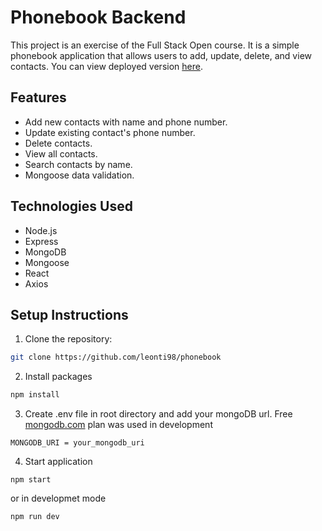 # Phonebook Backend

This project is an exercise of the Full Stack Open course. It is a simple phonebook application that allows users to add, update, delete, and view contacts. You can view deployed version [here](https://phonebook-b7yo.onrender.com/).

## Features

- Add new contacts with name and phone number.
- Update existing contact's phone number.
- Delete contacts.
- View all contacts.
- Search contacts by name.
- Mongoose data validation.

## Technologies Used

- Node.js
- Express
- MongoDB
- Mongoose
- React
- Axios

## Setup Instructions

1. Clone the repository:

```bash
git clone https://github.com/leonti98/phonebook
```

2. Install packages

```bash
npm install
```

3. Create .env file in root directory and add your mongoDB url. Free [mongodb.com](https://cloud.mongodb.com) plan was used in development

```
MONGODB_URI = your_mongodb_uri
```

4. Start application

```
npm start
```

or in developmet mode

```
npm run dev
```
